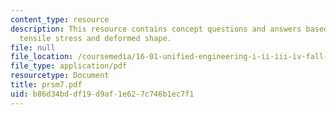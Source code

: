```yaml
---
content_type: resource
description: This resource contains concept questions and answers based on maximum
  tensile stress and deformed shape.
file: null
file_location: /coursemedia/16-01-unified-engineering-i-ii-iii-iv-fall-2005-spring-2006/b86d34bddf19d9af1e627c746b1ec7f1_prsm7.pdf
file_type: application/pdf
resourcetype: Document
title: prsm7.pdf
uid: b86d34bd-df19-d9af-1e62-7c746b1ec7f1
---
```

